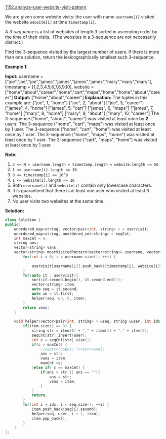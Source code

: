 [1152.analyze-user-website-visit-pattern](https://leetcode.com/problems/analyze-user-website-visit-pattern/)  

We are given some website visits: the user with name `username[i]` visited the website `website[i]` at time `timestamp[i]`.

A _3-sequence_ is a list of websites of length 3 sorted in ascending order by the time of their visits.  (The websites in a 3-sequence are not necessarily distinct.)

Find the 3-sequence visited by the largest number of users. If there is more than one solution, return the lexicographically smallest such 3-sequence.

**Example 1:**

**Input:** username = \["joe","joe","joe","james","james","james","james","mary","mary","mary"\], timestamp = \[1,2,3,4,5,6,7,8,9,10\], website = \["home","about","career","home","cart","maps","home","home","about","career"\]
**Output:** \["home","about","career"\]
**Explanation:** 
The tuples in this example are:
\["joe", 1, "home"\]
\["joe", 2, "about"\]
\["joe", 3, "career"\]
\["james", 4, "home"\]
\["james", 5, "cart"\]
\["james", 6, "maps"\]
\["james", 7, "home"\]
\["mary", 8, "home"\]
\["mary", 9, "about"\]
\["mary", 10, "career"\]
The 3-sequence ("home", "about", "career") was visited at least once by **2** users.
The 3-sequence ("home", "cart", "maps") was visited at least once by 1 user.
The 3-sequence ("home", "cart", "home") was visited at least once by 1 user.
The 3-sequence ("home", "maps", "home") was visited at least once by 1 user.
The 3-sequence ("cart", "maps", "home") was visited at least once by 1 user.

**Note:**

1.  `3 <= N = username.length = timestamp.length = website.length <= 50`
2.  `1 <= username[i].length <= 10`
3.  `0 <= timestamp[i] <= 10^9`
4.  `1 <= website[i].length <= 10`
5.  Both `username[i]` and `website[i]` contain only lowercase characters.
6.  It is guaranteed that there is at least one user who visited at least 3 websites.
7.  No user visits two websites at the same time.  



**Solution:**  

```cpp
class Solution {
public:
    unordered_map<string, vector<pair<int, string> > > uservisit;
    unordered_map<string, unordered_set<string> > seqCnt;
    int maxCnt = 0;
    string ans;
    vector<string> vans;
    vector<string> mostVisitedPattern(vector<string>& username, vector<int>& timestamp, vector<string>& website) {
        for(int i = 0; i < username.size(); ++i) {
            
            uservisit[username[i]].push_back({timestamp[i], website[i]});
        }
        for(auto it : uservisit){
            sort(it.second.begin(), it.second.end());
            vector<string> item;
            auto seq = it.second;
            auto un = it.first;
            helper(seq, un, 0, item);
        }
        return vans;
    }
    
    void helper(vector<pair<int, string> > &seq, string &user, int idx, vector<string> &item) {
        if(item.size() == 3) {
            string str = item[0] + "," + item[1] + "," + item[2];
            seqCnt[str].insert(user);
            int c = seqCnt[str].size();
            if(c > maxCnt) {
                //cout<<"count: "<<str<<endl;
                ans = str;
                vans = item;
                maxCnt =c;
            }else if( c == maxCnt) {
                if(ans > str || ans == ""){
                    ans = str;
                    vans = item;
                }
            }
            return;
        }
        for(int i = idx; i < seq.size(); ++i) {
            item.push_back(seq[i].second);
            helper(seq, user, i + 1, item);
            item.pop_back();
        }
    }
};
```
      